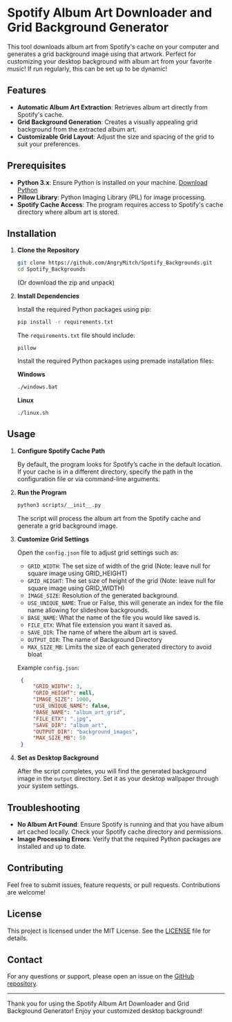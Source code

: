 # Spotify Album Art Downloader and Grid Background Generator

This tool downloads album art from Spotify's cache on your computer and generates a grid background image using that artwork. Perfect for customizing your desktop background with album art from your favorite music!
If run regularly, this can be set up to be dynamic!

## Features
- **Automatic Album Art Extraction**: Retrieves album art directly from Spotify's cache.
- **Grid Background Generation**: Creates a visually appealing grid background from the extracted album art.
- **Customizable Grid Layout**: Adjust the size and spacing of the grid to suit your preferences.

## Prerequisites

- **Python 3.x**: Ensure Python is installed on your machine. [Download Python](https://www.python.org/downloads/)
- **Pillow Library**: Python Imaging Library (PIL) for image processing.
- **Spotify Cache Access**: The program requires access to Spotify's cache directory where album art is stored.

## Installation

1. **Clone the Repository**

   ```bash
   git clone https://github.com/AngryMitch/Spotify_Backgrounds.git
   cd Spotify_Backgrounds
   ```
   (Or download the zip and unpack)

2. **Install Dependencies**

   Install the required Python packages using pip:

   ```bash
   pip install -r requirements.txt
   ```

   The `requirements.txt` file should include:
   ```
   pillow
   ```
   Install the required Python packages using premade installation files:

   **Windows**
   ```bash
   ./windows.bat
   ```
   **Linux**
   ```
   ./linux.sh
   ```

## Usage

1. **Configure Spotify Cache Path**

   By default, the program looks for Spotify’s cache in the default location. If your cache is in a different directory, specify the path in the configuration file or via command-line arguments.

2. **Run the Program**

   ```bash
   python3 scripts/__init__.py
   ```

   The script will process the album art from the Spotify cache and generate a grid background image.

3. **Customize Grid Settings**

   Open the `config.json` file to adjust grid settings such as:

   - `GRID_WIDTH`: The set size of width of the grid (Note: leave null for square image using GRID_HEIGHT)
   - `GRID_HEIGHT`: The set size of height of the grid (Note: leave null for square image using GRID_WIDTH)
   - `IMAGE_SIZE`: Resolution of the generated background.
   - `USE_UNIQUE_NAME`: True or False, this will generate an index for the file name allowing for slideshow backgrounds.
   - `BASE_NAME`: What the name of the file you would like saved is.
   - `FILE_ETX`: What file extension you want it saved as.
   - `SAVE_DIR`: The name of where the album art is saved.
   - `OUTPUT_DIR`: The name of Background Directory
   - `MAX_SIZE_MB`: Limits the size of each generated directory to avoid bloat

   Example `config.json`:

   ```json
    {
        "GRID_WIDTH": 3,
        "GRID_HEIGHT": null,
        "IMAGE_SIZE": 1000,
        "USE_UNIQUE_NAME": false,
        "BASE_NAME": "album_art_grid",
        "FILE_ETX": ".jpg",
        "SAVE_DIR": "album_art",
        "OUTPUT_DIR": "background_images",
        "MAX_SIZE_MB": 50
    }
   ```

4. **Set as Desktop Background**

   After the script completes, you will find the generated background image in the `output` directory. Set it as your desktop wallpaper through your system settings.

## Troubleshooting

- **No Album Art Found**: Ensure Spotify is running and that you have album art cached locally. Check your Spotify cache directory and permissions.
- **Image Processing Errors**: Verify that the required Python packages are installed and up to date.

## Contributing

Feel free to submit issues, feature requests, or pull requests. Contributions are welcome!

## License

This project is licensed under the MIT License. See the [LICENSE](LICENSE) file for details.

## Contact

For any questions or support, please open an issue on the [GitHub repository](https://github.com/AngryMitch/Spotify_Backgrounds/issues).

---

Thank you for using the Spotify Album Art Downloader and Grid Background Generator! Enjoy your customized desktop background!
